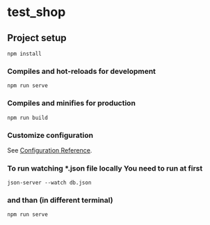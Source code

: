 # test_shop

## Project setup
```
npm install
```

### Compiles and hot-reloads for development
```
npm run serve
```

### Compiles and minifies for production
```
npm run build
```

### Customize configuration
See [Configuration Reference](https://cli.vuejs.org/config/).

### To run watching *.json file locally You need to run at first  
```
json-server --watch db.json
```
### and than (in different terminal)
```
npm run serve
```